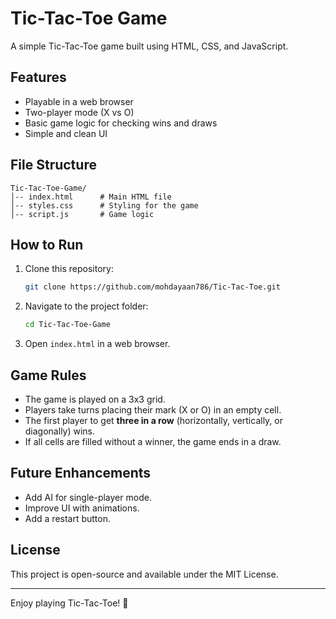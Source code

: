 # Tic-Tac-Toe Game

A simple Tic-Tac-Toe game built using HTML, CSS, and JavaScript.

## Features
- Playable in a web browser
- Two-player mode (X vs O)
- Basic game logic for checking wins and draws
- Simple and clean UI

## File Structure
```
Tic-Tac-Toe-Game/
│-- index.html      # Main HTML file
│-- styles.css      # Styling for the game
│-- script.js       # Game logic
```

## How to Run
1. Clone this repository:
   ```sh
   git clone https://github.com/mohdayaan786/Tic-Tac-Toe.git
   ```
2. Navigate to the project folder:
   ```sh
   cd Tic-Tac-Toe-Game
   ```
3. Open `index.html` in a web browser.

## Game Rules
- The game is played on a 3x3 grid.
- Players take turns placing their mark (X or O) in an empty cell.
- The first player to get **three in a row** (horizontally, vertically, or diagonally) wins.
- If all cells are filled without a winner, the game ends in a draw.

## Future Enhancements
- Add AI for single-player mode.
- Improve UI with animations.
- Add a restart button.

## License
This project is open-source and available under the MIT License.

---
Enjoy playing Tic-Tac-Toe! 🎉

